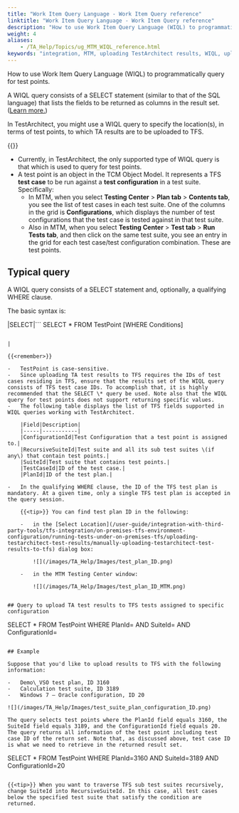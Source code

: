 ```yaml
--- 
title: "Work Item Query Language - Work Item Query reference"
linktitle: "Work Item Query Language - Work Item Query reference"
description: "How to use Work Item Query Language (WIQL) to programmatically query for test points."
weight: 4
aliases: 
    - /TA_Help/Topics/ug_MTM_WIQL_reference.html
keywords: "integration, MTM, uploading TestArchitect results, WIQL, uploading TestArchitect results, WIQL, Microsoft Test Manager, uploading TestArchitect results, WIQL, WIQL, uploading results, Work Item Query Language, uploading results"
---
```


How to use Work Item Query Language \(WIQL\) to programmatically query for test points.

A WIQL query consists of a SELECT statement \(similar to that of the SQL language\) that lists the fields to be returned as columns in the result set. \([Learn more.](https://docs.microsoft.com/en-us/vsts/collaborate/wiql-syntax?view=vsts)\)

In TestArchitect, you might use a WIQL query to specify the location\(s\), in terms of test points, to which TA results are to be uploaded to TFS.

{{<important>}}

-   Currently, in TestArchitect, the only supported type of WIQL query is that which is used to query for test points.
-   A test point is an object in the TCM Object Model. It represents a TFS **test case** to be run against a **test configuration** in a test suite. Specifically:
    -   In MTM, when you select **Testing Center** \> **Plan tab** \> **Contents tab**, you see the list of test cases in each test suite. One of the columns in the grid is **Configurations**, which displays the number of test configurations that the test case is tested against in that test suite.
    -   Also in MTM, when you select **Testing Center** \> **Test tab** \> **Run Tests tab**, and then click on the same test suite, you see an entry in the grid for each test case/test configuration combination. These are test points.

## Typical query

A WIQL query consists of a SELECT statement and, optionally, a qualifying WHERE clause.

The basic syntax is:

|SELECT|```
SELECT \*
      FROM TestPoint 
      [WHERE Conditions]
```

|

{{<remember>}}

-   TestPoint is case-sensitive.
-   Since uploading TA test results to TFS requires the IDs of test cases residing in TFS, ensure that the results set of the WIQL query consists of TFS test case IDs. To accomplish that, it is highly recommended that the SELECT \* query be used. Note also that the WIQL query for test points does not support returning specific values.
-   The following table displays the list of TFS fields supported in WIQL queries working with TestArchitect.

    |Field|Description|
    |-----|-----------|
    |ConfigurationId|Test Configuration that a test point is assigned to.|
    |RecursiveSuiteId|Test suite and all its sub test suites \(if any\) that contain test points.|
    |SuiteId|Test suite that contains test points.|
    |TestCaseId|ID of the test case.|
    |PlanId|ID of the test plan.|

-   In the qualifying WHERE clause, the ID of the TFS test plan is mandatory. At a given time, only a single TFS test plan is accepted in the query session.

    {{<tip>}} You can find test plan ID in the following:

    -   in the [Select Location](/user-guide/integration-with-third-party-tools/tfs-integration/on-premises-tfs-environment-configuration/running-tests-under-on-premises-tfs/uploading-testarchitect-test-results/manually-uploading-testarchitect-test-results-to-tfs) dialog box:

        ![](/images/TA_Help/Images/test_plan_ID.png)

    -   in the MTM Testing Center window:

        ![](/images/TA_Help/Images/test_plan_ID_MTM.png)


## Query to upload TA test results to TFS tests assigned to specific configuration

```
SELECT * 
   FROM TestPoint
   WHERE PlanId=<ID of test plan> AND 
         SuiteId=<ID of test suite> AND 
         ConfigurationId=<ID of configuration>
```

## Example

Suppose that you'd like to upload results to TFS with the following information:

-   Demo\_VSO test plan, ID 3160
-   Calculation test suite, ID 3189
-   Windows 7 – Oracle configuration, ID 20

![](/images/TA_Help/Images/test_suite_plan_configuration_ID.png)

The query selects test points where the PlanId field equals 3160, the SuiteId field equals 3189, and the ConfigurationId field equals 20. The query returns all information of the test point including test case ID of the return set. Note that, as discussed above, test case ID is what we need to retrieve in the returned result set.

```
SELECT \* 
       FROM TestPoint
       WHERE PlanId=3160 AND 
       SuiteId=3189 AND 
       ConfigurationId=20

```

{{<tip>}} When you want to traverse TFS sub test suites recursively, change SuiteId into RecursiveSuiteId. In this case, all test cases below the specified test suite that satisfy the condition are returned.



